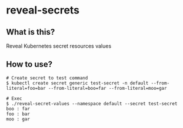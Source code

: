# reveal-secrets

## What is this?

Reveal Kubernetes secret resources values

## How to use?

```
# Create secret to test command
$ kubectl create secret generic test-secret -n default --from-literal=foo=bar --from-literal=boo=far --from-literal=moo=gar

# Exec
$ ./reveal-secret-values --namespace default --secret test-secret
boo : far
foo : bar
moo : gar

```

